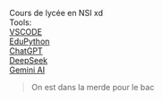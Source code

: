 Cours de lycée en NSI xd\
Tools:\
[VSCODE](https://code.visualstudio.com/)\
[EduPython](http://edupython.free.fr/)\
[ChatGPT](https://chatgpt.com/)\
[DeepSeek](https://www.deepseek.com/)\
[Gemini AI](https://gemini.google.com/app?hl=fr)

> On est dans la merde pour le bac
